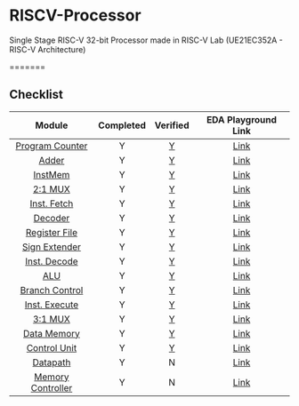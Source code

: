 # RISCV-Processor
Single Stage RISC-V 32-bit Processor made in RISC-V Lab (UE21EC352A - RISC-V Architecture)

=======
## Checklist

| Module | Completed | Verified | EDA Playground Link |
| :------: | :-: | :-: | :----: |
| [Program Counter](src/pc.sv) | Y | [Y](testbench/tb_pc.sv) | [Link](https://edaplayground.com/x/WcD9) |
| [Adder](src/adder.sv) | Y | [Y](testbench/tb_adder.sv) | [Link](https://edaplayground.com/x/gt_U) |
| [InstMem](src/InstMem.sv) | Y | [Y](testbench/tb_InstMem.sv)| [Link](https://edaplayground.com/x/GLpz) |
| [2:1 MUX](src/mux21.sv) | Y | [Y](testbench/tb_mux21.sv) | [Link](https://edaplayground.com/x/p8Cz) |
| [Inst. Fetch](src/IF.sv) | Y | [Y](testbench/tb_IF.sv) | [Link](https://edaplayground.com/x/r3zg) |
| [Decoder](src/decoder.sv) | Y | [Y](testbench/tb_decoder.sv) |  [Link](https://edaplayground.com/x/Nas8) |
| [Register File](src/RegisterFile.sv) | Y | [Y](testbench/tb_RegisterFile.sv) | [Link](https://edaplayground.com/x/uuSe) |
| [Sign Extender](src/SignExtender.sv) | Y | [Y](testbench/tb_SignExtender.sv) | [Link](https://edaplayground.com/x/scsg) |
| [Inst. Decode](src/ID.sv) | Y | [Y](testbench/tb_ID.sv) | [Link](https://edaplayground.com/x/Xwvw) |
| [ALU](src/ALU.sv) | Y | [Y](testbench/tb_ALU.sv) | [Link](https://edaplayground.com/x/UEmr) |
| [Branch Control](src/branch_control.sv) | Y | [Y](testbench/tb_branch_control.sv) | [Link](https://edaplayground.com/x/AxsV) |
| [Inst. Execute](src/IE.sv) | Y | [Y](testbench/tb_IE.sv) | [Link](https://edaplayground.com/x/CnWQ) |
| [3:1 MUX](src/mux31.sv) | Y | [Y](testbench/tb_mux31.sv) | [Link](https://edaplayground.com/x/naRb) |
| [Data Memory](src/DataMem.sv) | Y | [Y](testbench/tb_DataMem.sv) | [Link](https://edaplayground.com/x/Nm7W) |
| [Control Unit](src/controller.sv) | Y | [Y](testbench/tb_controller.sv) | [Link](https://edaplayground.com/x/P9iS) |
| [Datapath](src/datapath.sv) | Y | N | [Link]() |
| [Memory Controller](src/mem_controller.sv) | Y | N | [Link]() |

